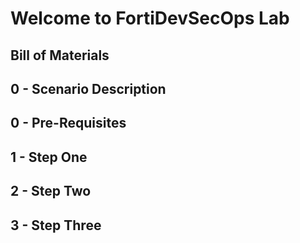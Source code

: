 # Welcome to FortiDevSecOps Lab

## Bill of Materials
## 0 - Scenario Description
## 0 - Pre-Requisites
## 1 - Step One
## 2 - Step Two
## 3 - Step Three
